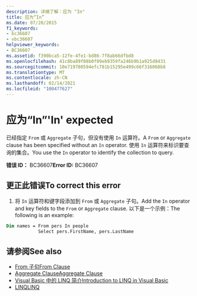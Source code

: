 ```yaml
---
description: 详细了解：应为 "In"
title: 应为“In”
ms.date: 07/20/2015
f1_keywords:
- bc36607
- vbc36607
helpviewer_keywords:
- BC36607
ms.assetid: f390bca5-12fe-4fe1-bd86-7f8ab66dfbd8
ms.openlocfilehash: 41c8ba89f08b0f09eb9359fa246b9b1a925d8431
ms.sourcegitcommit: 10e719780594efc781b15295e499c66f316068b8
ms.translationtype: MT
ms.contentlocale: zh-CN
ms.lasthandoff: 02/14/2021
ms.locfileid: "100477627"
---
```

# <a name="in-expected"></a><span data-ttu-id="6845f-103">应为“In”</span><span class="sxs-lookup"><span data-stu-id="6845f-103">'In' expected</span></span>

<span data-ttu-id="6845f-104">已经指定 `From` 或 `Aggregate` 子句，但没有使用 `In` 运算符。</span><span class="sxs-lookup"><span data-stu-id="6845f-104">A `From` or `Aggregate` clause has been specified without an `In` operator.</span></span> <span data-ttu-id="6845f-105">使用 `In` 运算符来标识要查询的集合。</span><span class="sxs-lookup"><span data-stu-id="6845f-105">You use the `In` operator to identify the collection to query.</span></span>  
  
 <span data-ttu-id="6845f-106">**错误 ID：** BC36607</span><span class="sxs-lookup"><span data-stu-id="6845f-106">**Error ID:** BC36607</span></span>  
  
## <a name="to-correct-this-error"></a><span data-ttu-id="6845f-107">更正此错误</span><span class="sxs-lookup"><span data-stu-id="6845f-107">To correct this error</span></span>  

1. <span data-ttu-id="6845f-108">将 `In` 运算符和键字段添加到 `From` 或 `Aggregate` 子句。</span><span class="sxs-lookup"><span data-stu-id="6845f-108">Add the `In` operator and key fields to the `From` or `Aggregate` clause.</span></span> <span data-ttu-id="6845f-109">以下是一个示例：</span><span class="sxs-lookup"><span data-stu-id="6845f-109">The following is an example:</span></span>  

```vb  
Dim names = From pers In people
            Select pers.FirstName, pers.LastName  
```  
  
## <a name="see-also"></a><span data-ttu-id="6845f-110">请参阅</span><span class="sxs-lookup"><span data-stu-id="6845f-110">See also</span></span>

- [<span data-ttu-id="6845f-111">From 子句</span><span class="sxs-lookup"><span data-stu-id="6845f-111">From Clause</span></span>](../language-reference/queries/from-clause.md)
- [<span data-ttu-id="6845f-112">Aggregate Clause</span><span class="sxs-lookup"><span data-stu-id="6845f-112">Aggregate Clause</span></span>](../language-reference/queries/aggregate-clause.md)
- [<span data-ttu-id="6845f-113">Visual Basic 中的 LINQ 简介</span><span class="sxs-lookup"><span data-stu-id="6845f-113">Introduction to LINQ in Visual Basic</span></span>](../programming-guide/language-features/linq/introduction-to-linq.md)
- [<span data-ttu-id="6845f-114">LINQ</span><span class="sxs-lookup"><span data-stu-id="6845f-114">LINQ</span></span>](../programming-guide/language-features/linq/index.md)
